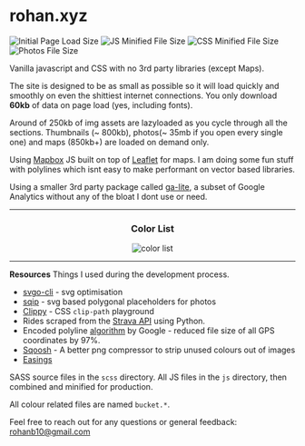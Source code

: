 # rohan.xyz

![Initial Page Load Size](https://img.shields.io/badge/page_load-59.2kb-blue) ![JS Minified File Size](https://img.shields.io/badge/js_minified_size-8.6kb-success) ![CSS Minified File Size](https://img.shields.io/badge/css_minified_size-6.5kb-success) ![Photos File Size](https://img.shields.io/badge/image_assets-36.2MB-yellow) 

Vanilla javascript and CSS with no 3rd party libraries (except Maps).

The site is designed to be as small as possible so it will load quickly and smoothly on even the shittiest internet connections. You only download **60kb** of data on page load (yes, including fonts).

Around of 250kb of img assets are lazyloaded as you cycle through all the sections.
Thumbnails (~ 800kb), photos(~ 35mb if you open every single one) and maps (850kb+) are loaded on demand only.

Using [Mapbox](https://www.mapbox.com/) JS built on top of [Leaflet](https://leafletjs.com/) for maps. I am doing some fun stuff with polylines which isnt easy to make performant on vector based libraries.

Using a smaller 3rd party package called [ga-lite](https://github.com/jehna/ga-lite), a subset of Google Analytics without any of the bloat I dont use or need.



---



<div align="center">
	<h3>Color List</h3>
	<img src="https://raw.githubusercontent.com/rohanb10/rohan.xyz/gh-pages/assets/color-list.png" alt="color list">
</div>

---



**Resources**
Things I used during the development process.
 - [svgo-cli](https://github.com/svg/svgo) - svg optimisation
 - [sqip](https://github.com/axe312ger/sqip#CLI) - svg based polygonal placeholders for photos
 - [Clippy](https://bennettfeely.com/clippy/) - CSS `clip-path` playground
 - Rides scraped from the [Strava API](https://developers.strava.com) using Python.
 - Encoded polyline [algorithm](https://developers.google.com/maps/documentation/utilities/polylinealgorithm) by Google - reduced file size of all GPS coordinates by 97%.
 - [Sqoosh](https://squoosh.app/) - A better png compressor to strip unused colours out of images
 - [Easings](https://easings.net/en)

SASS source files in the `scss` directory. All JS files in the `js` directory, then combined and minified for production.

All colour related files are named  `bucket.*`.

Feel free to reach out for any questions or general feedback: [rohanb10@gmail.com](mailto:rohanb10@gmail.com)